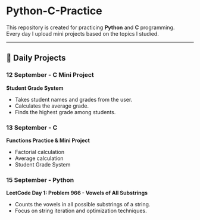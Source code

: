 # Python-C-Practice

This repository is created for practicing **Python** and **C** programming.  
Every day I upload mini projects based on the topics I studied.  

---

## 📅 Daily Projects

### 12 September - C Mini Project
**Student Grade System**  
- Takes student names and grades from the user.  
- Calculates the average grade.  
- Finds the highest grade among students.


### 13 September - C
**Functions Practice & Mini Project**  
- Factorial calculation  
- Average calculation  
- Student Grade System

### 15 September - Python
**LeetCode Day 1: Problem 966 - Vowels of All Substrings**  
- Counts the vowels in all possible substrings of a string.  
- Focus on string iteration and optimization techniques.

